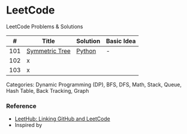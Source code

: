 # LeetCode
LeetCode Problems & Solutions

| # | Title | Solution | Basic Idea |
|---| ----- | -------- | ---------- |
|101|[Symmetric Tree](https://leetcode.com/problems/symmetric-tree/) | [Python](./101-symmetric-tree)|-|
|102|x
|103|x


Categories: Dynamic Programming (DP), BFS, DFS, Math, Stack, Queue, Hash Table, Back Tracking, Graph


### Reference
- [LeetHub: Linking GitHub and LeetCode](https://github.com/QasimWani/LeetHub)
- Inspired by 
